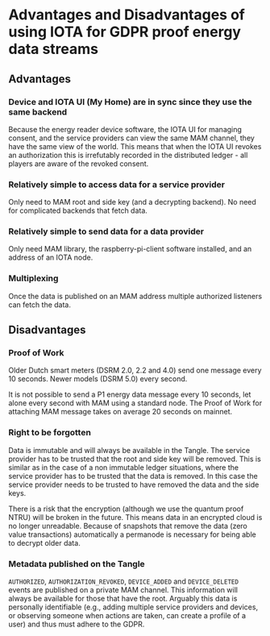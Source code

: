 # Advantages and Disadvantages of using IOTA for GDPR proof energy data streams

## Advantages

### Device and IOTA UI (My Home) are in sync since they use the same backend
Because the energy reader device software, the IOTA UI for managing consent, and the service providers can view the same MAM channel, they have the same view of the world. This means that when the IOTA UI revokes an authorization this is irrefutably recorded in the distributed ledger - all players are aware of the revoked consent.

### Relatively simple to access data for a service provider
Only need to MAM root and side key (and a decrypting backend). No need for complicated backends that fetch data.

### Relatively simple to send data for a data provider
Only need MAM library, the raspberry-pi-client software installed, and an address of an IOTA node.

### Multiplexing
Once the data is published on an MAM address multiple authorized listeners can fetch the data.

## Disadvantages

### Proof of Work
Older Dutch smart meters (DSRM 2.0, 2.2 and 4.0) send one message every 10 seconds. Newer models (DSRM 5.0) every second.

It is not possible to send a P1 energy data message every 10 seconds, let alone every second with MAM using a standard node. The Proof of Work for attaching MAM message takes on average 20 seconds on mainnet.

### Right to be forgotten
Data is immutable and will always be available in the Tangle. The service provider has to be trusted that the root and side key will be removed. This is similar as in the case of a non immutable ledger situations, where the service provider has to be trusted that the data is removed. In this case the service provider needs to be trusted to have removed the data and the side keys.

There is a risk that the encryption (although we use the quantum proof NTRU) will be broken in the future. This means data in an encrypted cloud is no longer unreadable. Because of snapshots that remove the data (zero value transactions) automatically a permanode is necessary for being able to decrypt older data.

### Metadata published on the Tangle

`AUTHORIZED`, `AUTHORIZATION_REVOKED`, `DEVICE_ADDED` and `DEVICE_DELETED` events are published on a private MAM channel. This information will always be available for those that have the root. Arguably this data is personally identifiable (e.g., adding multiple service providers and devices, or observing someone when actions are taken, can create a profile of a user) and thus must adhere to the GDPR.
